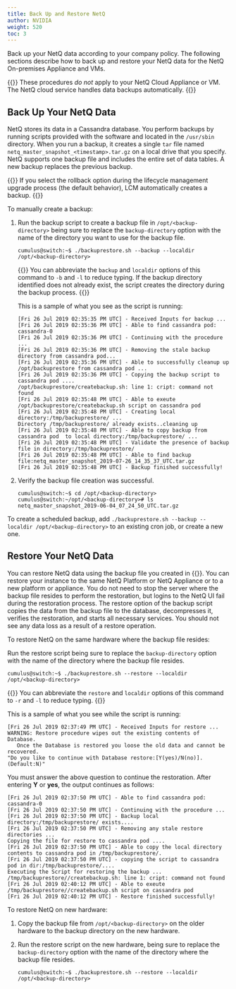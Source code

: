 ```yaml
---
title: Back Up and Restore NetQ
author: NVIDIA
weight: 520
toc: 3
---
```


Back up your NetQ data according to your company policy. The following sections describe how to back up and restore your NetQ data for the NetQ On-premises Appliance and VMs.

{{<notice note>}}
These procedures <em>do not</em> apply to your NetQ Cloud Appliance or VM. The NetQ cloud service handles data backups automatically.
{{</notice>}}

## Back Up Your NetQ Data

NetQ stores its data in a Cassandra database. You perform backups by running scripts provided with the software and located in the `/usr/sbin` directory. When you run a backup, it creates a single `tar` file named `netq_master_snapshot_<timestamp>.tar.gz` on a local drive that you specify. NetQ supports one backup file and includes the entire set of data tables. A new backup replaces the previous backup.

{{<notice note>}}
If you select the rollback option during the lifecycle management upgrade process (the default behavior), LCM automatically creates a backup.
{{</notice>}}

To manually create a backup:

1. Run the backup script to create a backup file in `/opt/<backup-directory>` being sure to replace the `backup-directory` option with the name of the directory you want to use for the backup file.

   ```
   cumulus@switch:~$ ./backuprestore.sh --backup --localdir /opt/<backup-directory>
   ```

   {{<notice tip>}}
You can abbreviate the <code>backup</code> and <code>localdir</code> options of this command to <code>-b</code> and <code>-l</code> to reduce typing. If the backup directory identified does not already exist, the script creates the directory during the backup process.
   {{</notice>}}

   This is a sample of what you see as the script is running:

   ```
   [Fri 26 Jul 2019 02:35:35 PM UTC] - Received Inputs for backup ...
   [Fri 26 Jul 2019 02:35:36 PM UTC] - Able to find cassandra pod: cassandra-0
   [Fri 26 Jul 2019 02:35:36 PM UTC] - Continuing with the procedure ...
   [Fri 26 Jul 2019 02:35:36 PM UTC] - Removing the stale backup directory from cassandra pod...
   [Fri 26 Jul 2019 02:35:36 PM UTC] - Able to successfully cleanup up /opt/backuprestore from cassandra pod ...
   [Fri 26 Jul 2019 02:35:36 PM UTC] - Copying the backup script to cassandra pod ....
   /opt/backuprestore/createbackup.sh: line 1: cript: command not found
   [Fri 26 Jul 2019 02:35:48 PM UTC] - Able to exeute /opt/backuprestore/createbackup.sh script on cassandra pod
   [Fri 26 Jul 2019 02:35:48 PM UTC] - Creating local directory:/tmp/backuprestore/ ...  
   Directory /tmp/backuprestore/ already exists..cleaning up
   [Fri 26 Jul 2019 02:35:48 PM UTC] - Able to copy backup from cassandra pod  to local directory:/tmp/backuprestore/ ...
   [Fri 26 Jul 2019 02:35:48 PM UTC] - Validate the presence of backup file in directory:/tmp/backuprestore/
   [Fri 26 Jul 2019 02:35:48 PM UTC] - Able to find backup file:netq_master_snapshot_2019-07-26_14_35_37_UTC.tar.gz
   [Fri 26 Jul 2019 02:35:48 PM UTC] - Backup finished successfully!
   ```

2. Verify the backup file creation was successful.

   ```
   cumulus@switch:~$ cd /opt/<backup-directory>
   cumulus@switch:~/opt/<backup-directory># ls
   netq_master_snapshot_2019-06-04_07_24_50_UTC.tar.gz
   ```

To create a scheduled backup, add `./backuprestore.sh --backup --localdir /opt/<backup-directory>` to an existing cron job, or create a new one.

## Restore Your NetQ Data

You can restore NetQ data using the backup file you created in {{<link url="#back-up-your-netq-data" text="Back Up Your NetQ Data">}}. You can restore your instance to the same NetQ Platform or NetQ Appliance or to a new platform or appliance. You do not need to stop the server where the backup file resides to perform the restoration, but logins to the NetQ UI fail during the restoration process. The restore option of the backup script copies the data from the backup file to the database, decompresses it, verifies the restoration, and starts all necessary services. You should not see any data loss as a result of a restore operation.

To restore NetQ on the same hardware where the backup file resides:

Run the restore script being sure to replace the `backup-directory` option with the name of the directory where the backup file resides.

```
cumulus@switch:~$ ./backuprestore.sh --restore --localdir /opt/<backup-directory>
```

{{<notice tip>}}
You can abbreviate the <code>restore</code> and <code>localdir</code> options of this command to <code>-r</code> and <code>-l</code> to reduce typing.
{{</notice>}}

This is a sample of what you see while the script is running:

```
[Fri 26 Jul 2019 02:37:49 PM UTC] - Received Inputs for restore ...
WARNING: Restore procedure wipes out the existing contents of Database.
   Once the Database is restored you loose the old data and cannot be recovered.
"Do you like to continue with Database restore:[Y(yes)/N(no)]. (Default:N)"
```

   You must answer the above question to continue the restoration. After entering **Y** or **yes**, the output continues as follows:

   ```
   [Fri 26 Jul 2019 02:37:50 PM UTC] - Able to find cassandra pod: cassandra-0
   [Fri 26 Jul 2019 02:37:50 PM UTC] - Continuing with the procedure ...
   [Fri 26 Jul 2019 02:37:50 PM UTC] - Backup local directory:/tmp/backuprestore/ exists....
   [Fri 26 Jul 2019 02:37:50 PM UTC] - Removing any stale restore directories ...
   Copying the file for restore to cassandra pod ....
   [Fri 26 Jul 2019 02:37:50 PM UTC] - Able to copy the local directory contents to cassandra pod in /tmp/backuprestore/.
   [Fri 26 Jul 2019 02:37:50 PM UTC] - copying the script to cassandra pod in dir:/tmp/backuprestore/....
   Executing the Script for restoring the backup ...
   /tmp/backuprestore//createbackup.sh: line 1: cript: command not found
   [Fri 26 Jul 2019 02:40:12 PM UTC] - Able to exeute /tmp/backuprestore//createbackup.sh script on cassandra pod
   [Fri 26 Jul 2019 02:40:12 PM UTC] - Restore finished successfully!
   ```

To restore NetQ on new hardware:

1. Copy the backup file from `/opt/<backup-directory>` on the older hardware to the backup directory on the new hardware.

2. Run the restore script on the new hardware, being sure to replace the `backup-directory` option with the name of the directory where the backup file resides.

   ```
   cumulus@switch:~$ ./backuprestore.sh --restore --localdir /opt/<backup-directory>
   ```
